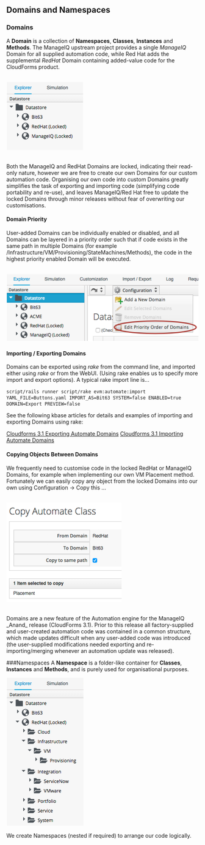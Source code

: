 ## Domains and Namespaces

### Domains
A **Domain** is a collection of **Namespaces**, **Classes**, **Instances** and **Methods**. The ManageIQ upstream project provides a single _ManageIQ_ Domain for all supplied automation code, while Red Hat adds the supplemental _RedHat_ Domain containing added-value code for the CloudForms product.
<br> <br>

![Screenshot](images/screenshot1.png)

<br>
Both the ManageIQ and RedHat Domains are locked, indicating their read-only nature, however we are free to create our own Domains for our custom automation code. Organising our own code into custom Domains greatly simplifies the task of exporting and importing code (simplifying code portability and re-use), and leaves ManageIQ/Red Hat free to update the locked Domains through minor releases without fear of overwriting our customisations.

#### Domain Priority
User-added Domains can be individually enabled or disabled, and all Domains can be layered in a priority order such that if code exists in the same path in multiple Domains (for example /Infrastructure/VM/Provisioning/StateMachines/Methods), the code in the highest priority enabled Domain will be executed.
<br> <br>

![Screenshot](images/screenshot9.png)


#### Importing / Exporting Domains
Domains can be exported using _rake_ from the command line, and imported either using _rake_ or from the WebUI. (Using rake enables us to specify more import and export options). A typical rake import line is...

```
script/rails runner script/rake evm:automate:import YAML_FILE=Buttons.yaml IMPORT_AS=Bit63 SYSTEM=false ENABLED=true DOMAIN=Export PREVIEW=false
```

See the following kbase articles for details and examples of importing and exporting Domains using rake:

[Cloudforms 3.1 Exporting Automate Domains](https://access.redhat.com/solutions/1225313)
[Cloudforms 3.1 Importing Automate Domains](https://access.redhat.com/solutions/1225383)

#### Copying Objects Between Domains

We frequently need to customise code in the locked RedHat or ManageIQ Domains, for example when implementing our own VM Placement method. Fortunately we can easily copy any object from the locked Domains into our own using Configuration -> Copy this ...
<br> <br>

![Screenshot](images/screenshot3.png)

<br>
Domains are a new feature of the Automation engine for the ManageIQ _Anand_ release (CloudForms 3.1). Prior to this release all factory-supplied and user-created automation code was contained in a common structure, which made updates difficult when any user-added code was introduced (the user-supplied modifications needed exporting and re-importing/merging whenever an automation update was released).

###Namespaces
A **Namespace** is a folder-like container for **Classes**, **Instances** and **Methods**, and is purely used for organisational purposes.

![Screenshot](images/screenshot2.png)

We create Namespaces (nested if required) to arrange our code logically.
